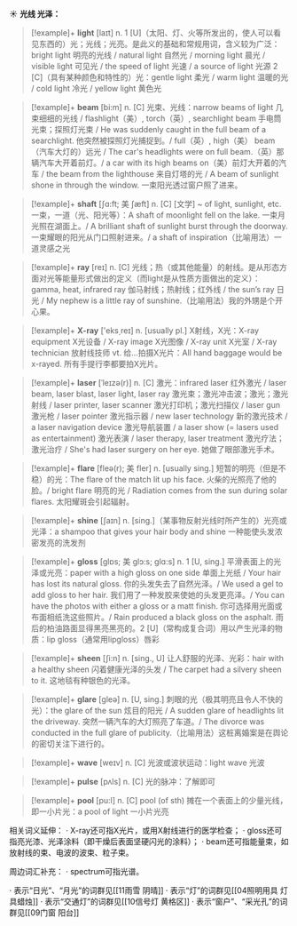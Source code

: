 ☀ <span class="category">**光线 光泽：**</span>
>[!example]+ <span class="vocabulary">**light**</span> [laɪt] 
> <span class="definition">n. 1 [U]（太阳、灯、火等所发出的，使人可以看见东西的）光；光线；光亮。是此义的基础和常规用词，含义较为广泛：</span>bright light 明亮的光线 / natural light 自然光 / morning light 晨光 / visible light 可见光 / the speed of light 光速 / a source of light 光源 <span class="definition">2 [C]（具有某种颜色和特性的）光：</span>gentle light 柔光 / warm light 温暖的光 / cold light 冷光 / yellow light 黄色光
           
>[!example]+ <span class="vocabulary">**beam**</span> [bi:m]
> <span class="definition">n. [C] 光束、光线：</span>narrow beams of light 几束细细的光线 / flashlight（美）, torch（英）, searchlight beam 手电筒光束；探照灯光束 / He was suddenly caught in the full beam of a searchlight. 他突然被探照灯光捕捉到。/ full（英）, high（美） beam（汽车大灯的）远光 / The car's headlights were on full beam.（英）那辆汽车大开着前灯。/ a car with its high beams on（美）前灯大开着的汽车 / the beam from the lighthouse 来自灯塔的光 / A beam of sunlight shone in through the window. 一束阳光透过窗户照了进来。

>[!example]+ <span class="vocabulary">**shaft**</span> [ʃɑ:ft; 美 ʃæft]
> <span class="definition">n. [C] [文学] ~ of light, sunlight, etc. 一束，一道（光、阳光等）：</span>A shaft of moonlight fell on the lake. 一束月光照在湖面上。/ A brilliant shaft of sunlight burst through the doorway. 一束耀眼的阳光从门口照射进来。/ a shaft of inspiration（比喻用法）一道灵感之光
 
>[!example]+ <span class="vocabulary">**ray**</span> [reɪ] 
> <span class="definition">n. [C] 光线；热（或其他能量）的射线。是从形态方面对光等能量形式做出的定义（而light是从性质方面做出的定义）：</span>gamma, heat, infrared ray 伽马射线；热射线；红外线 / the sun’s ray 日光 / My nephew is a little ray of sunshine.（比喻用法）我的外甥是个开心果。

>[!example]+ <span class="vocabulary">**X-ray**</span> ['eks͵reɪ] 
> <span class="definition">n. [usually pl.] X射线，X光：</span>X-ray equipment X光设备 / X-ray image X光图像 / X-ray unit X光室 / X-ray technician 放射线技师 <span class="definition">vt. 给…拍摄X光片：</span>All hand baggage would be x-rayed. 所有手提行李都要拍X光片。
           
>[!example]+ <span class="vocabulary">**laser**</span> [ˈleɪzə(r)]
> <span class="definition">n. [C] 激光：</span>infrared laser 红外激光 / laser beam, laser blast, laser light, laser ray 激光束；激光冲击波；激光；激光射线 / laser printer, laser scanner 激光打印机；激光扫描仪 / laser gun 激光枪 / laser pointer 激光指示器 / new laser technology 新的激光技术 / a laser navigation device 激光导航装置 / a laser show (= lasers used as entertainment) 激光表演 / laser therapy, laser treatment 激光疗法；激光治疗 / She's had laser surgery on her eye. 她做了眼部激光手术。
           
>[!example]+ <span class="vocabulary">**flare**</span> [fleə(r); 美 fler]
> <span class="definition">n. [usually sing.] 短暂的明亮（但是不稳）的光：</span>The flare of the match lit up his face. 火柴的光照亮了他的脸。/ bright flare 明亮的光 / Radiation comes from the sun during solar flares. 太阳耀斑会引起辐射。

>[!example]+ <span class="vocabulary">**shine**</span> [ʃaɪn] 
> <span class="definition">n. [sing.]（某事物反射光线时所产生的）光亮或光泽：</span>a shampoo that gives your hair body and shine 一种能使头发浓密发亮的洗发剂
           
>[!example]+ <span class="vocabulary">**gloss**</span> [glɒs; 美 glɔ:s; glɑ:s]
> <span class="definition">n. 1 [U, sing.] 平滑表面上的光泽或光亮：</span>paper with a high gloss on one side 单面上光纸 / Your hair has lost its natural gloss. 你的头发失去了自然光泽。/ We used a gel to add gloss to her hair. 我们用了一种发胶来使她的头发更亮泽。/ You can have the photos with either a gloss or a matt finish. 你可选择用光面或布面相纸洗这些照片。/ Rain produced a black gloss on the asphalt. 雨后的柏油路面显得黑亮黑亮的。<span class="definition">2 [U]（常构成复合词）用以产生光泽的物质：</span>lip gloss（通常用lipgloss）唇彩
           
>[!example]+ <span class="vocabulary">**sheen**</span> [ʃi:n]
> <span class="definition">n. [sing., U] 让人舒服的光泽、光彩：</span>hair with a healthy sheen 闪着健康光泽的头发 / The carpet had a silvery sheen to it. 这地毯有种银色的光泽。

>[!example]+ <span class="vocabulary">**glare**</span> [ɡleə] 
> <span class="definition">n. [U, sing.] 刺眼的光（极其明亮且令人不快的光）：</span>the glare of the sun 炫目的阳光 / A sudden glare of headlights lit the driveway. 突然一辆汽车的大灯照亮了车道。/ The divorce was conducted in the full glare of publicity.（比喻用法）这桩离婚案是在舆论的密切关注下进行的。

>[!example]+ <span class="vocabulary">**wave**</span> [weɪv] 
> <span class="definition">n. [C] 光波或波状运动：</span>light wave 光波

>[!example]+ <span class="vocabulary">**pulse**</span> [pʌls] 
> <span class="definition">n. [C] 光的脉冲：</span>了解即可

>[!example]+ <span class="vocabulary">**pool**</span> [pu:l] 
> <span class="definition">n. [C] pool (of sth) 摊在一个表面上的少量光线，即一小片光：</span>a pool of light 一小片光亮

相关词义延伸：
· X-ray还可指X光片，或用X射线进行的医学检查；
· gloss还可指亮光漆、光泽涂料（即干燥后表面坚硬闪光的涂料）；
· beam还可指能量束，如放射线的束、电波的波束、粒子束。

周边词汇补充：
· spectrum可指光谱。

· 表示“日光”、“月光”的词群见[[11雨雪 阴晴]]
· 表示“灯”的词群见[[04照明用具 灯具蜡烛]]
· 表示“交通灯”的词群见[[10信号灯 黄格区]]
· 表示“窗户”、“采光孔”的词群见[[09门窗 阳台]]
